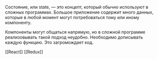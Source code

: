 Состояние, или state, — это концепт, который обычно используют в сложных программах. Большое приложение содержит много данных, которые в любой момент могут потребоваться тому или иному компоненту.

Компоненты могут общаться напрямую, но в сложной программе реализовывать такой подход неудобно. Необходимо дописывать каждую функцию. Это загромождает код.



[[React]] [[Redux]]